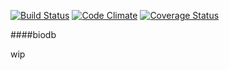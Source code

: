[![Build Status](https://travis-ci.org/milewgit/biodb.svg?branch=master)](https://travis-ci.org/milewgit/biodb)
[![Code Climate](https://codeclimate.com/github/milewgit/biodb.png)](https://codeclimate.com/github/milewgit/biodb)
[![Coverage Status](https://img.shields.io/coveralls/milewgit/biodb.svg)](https://coveralls.io/r/milewgit/biodb)

####biodb

wip
